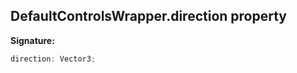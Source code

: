 
## DefaultControlsWrapper.direction property

**Signature:**

```typescript
direction: Vector3;
```
